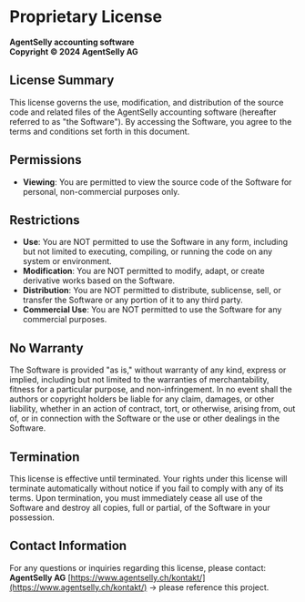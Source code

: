# Proprietary License

**AgentSelly accounting software**  
**Copyright © 2024 AgentSelly AG**

## License Summary

This license governs the use, modification, and distribution of the source code and related files of
the AgentSelly accounting software (hereafter referred to as "the Software"). By accessing the Software, you agree to
the terms and conditions set forth in this document.

## Permissions

- **Viewing**: You are permitted to view the source code of the Software for personal, non-commercial purposes only.

## Restrictions

- **Use**: You are NOT permitted to use the Software in any form, including but not limited to executing, compiling, or
  running the code on any system or environment.
- **Modification**: You are NOT permitted to modify, adapt, or create derivative works based on the Software.
- **Distribution**: You are NOT permitted to distribute, sublicense, sell, or transfer the Software or any portion of it
  to any third party.
- **Commercial Use**: You are NOT permitted to use the Software for any commercial purposes.

## No Warranty

The Software is provided "as is," without warranty of any kind, express or implied, including but not limited to the
warranties of merchantability, fitness for a particular purpose, and non-infringement. In no event shall the authors or
copyright holders be liable for any claim, damages, or other liability, whether in an action of contract, tort, or
otherwise, arising from, out of, or in connection with the Software or the use or other dealings in the Software.

## Termination

This license is effective until terminated. Your rights under this license will terminate automatically without notice
if you fail to comply with any of its terms. Upon termination, you must immediately cease all use of the Software and
destroy all copies, full or partial, of the Software in your possession.

## Contact Information

For any questions or inquiries regarding this license, please contact:  
**AgentSelly AG** [https://www.agentselly.ch/kontakt/](https://www.agentselly.ch/kontakt/)
-> please reference this project.
